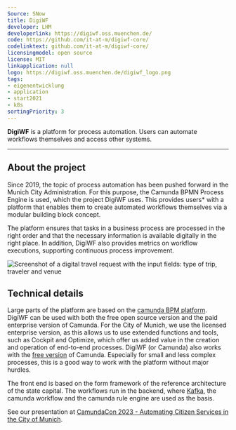 ```yaml
---
Source: SNow
title: DigiWF
developer: LHM
developerlink: https://digiwf.oss.muenchen.de/
code: https://github.com/it-at-m/digiwf-core/
codelinktext: github.com/it-at-m/digiwf-core/
licensingmodel: open source
license: MIT
linkapplication: null
logo: https://digiwf.oss.muenchen.de/digiwf_logo.png
tags:
- eigenentwicklung
- application
- start2021
- k8s
sortingPriority: 3
---
```

__DigiWF__ is a platform for process automation. Users can automate workflows themselves and access other systems.

---


## About the project

Since 2019, the topic of process automation has been pushed forward in the Munich City Administration.
For this purpose, the Camunda BPMN Process Engine is used, which the project DigiWF uses.
This provides users* with a platform that enables them to create automated workflows themselves via a modular building block concept.

The platform ensures that tasks in a business process are processed in the right order and that the necessary information is available digitally in the right place.
In addition, DigiWF also provides metrics on workflow executions, supporting continuous process improvement.

![Screenshot of a digital travel request with the input fields\: type of trip, traveler and venue](https://raw.githubusercontent.com/it-at-m/digiwf-core/dev/docs/src/images/platform/screenshot_digiwf_reiseantrag.png)



## Technical details

Large parts of the platform are based on the [camunda BPM platform](https://camunda.com/platform/).
DigiWF can be used with both the free open source version and the paid enterprise version of Camunda.
For the City of Munich, we use the licensed enterprise version, as this allows us to use extended functions and tools, such as Cockpit and Optimize, which offer us added value in the creation and operation of end-to-end processes.
DigiWF (or Camunda) also works with the [free version](https://camunda.com/pricing/) of Camunda.
Especially for small and less complex processes, this is a good way to work with the platform without major hurdles.

The front end is based on the form framework of the reference architecture of the state capital.
The workflows run in the backend, where [Kafka](kafka), the camunda workflow and the camunda rule engine are used as the basis.

See our presentation at [CamundaCon 2023 - Automating Citizen Services in the City of Munich](https://page.camunda.com/camundacon-2023-city-of-munich).


